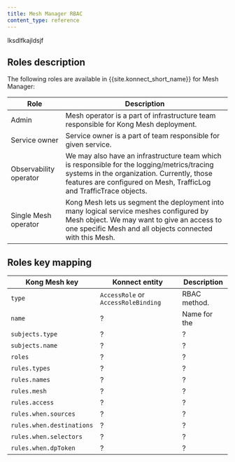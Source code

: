 ```yaml
---
title: Mesh Manager RBAC
content_type: reference
---
```


lksdlfkajldsjf

## Roles description

The following roles are available in {{site.konnect_short_name}} for Mesh Manager:

| Role                        | Description  |
|-----------------------------|--------------|
| Admin | Mesh operator is a part of infrastructure team responsible for Kong Mesh deployment. |
| Service owner | Service owner is a part of team responsible for given service. |
| Observability operator | We may also have an infrastructure team which is responsible for the logging/metrics/tracing systems in the organization. Currently, those features are configured on Mesh, TrafficLog and TrafficTrace objects. |
| Single Mesh operator | Kong Mesh lets us segment the deployment into many logical service meshes configured by Mesh object. We may want to give an access to one specific Mesh and all objects connected with this Mesh. |

## Roles key mapping

| Kong Mesh key                        | Konnect entity  | Description  |
|-----------------------------|--------------|--------------|
| `type` | `AccessRole` or `AccessRoleBinding` | RBAC method. |
| `name` | ? | Name for the  |
| `subjects.type` | ? | ? |
| `subjects.name` | ? | ? |
| `roles` | ? | ? |
| `rules.types` | ? | ? |
| `rules.names` | ? | ? |
| `rules.mesh` | ? | ? |
| `rules.access` | ? | ? |
| `rules.when.sources` | ? | ? |
| `rules.when.destinations` | ? | ? |
| `rules.when.selectors` | ? | ? |
| `rules.when.dpToken` | ? | ? |
